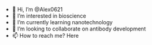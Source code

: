 - 👋 Hi, I’m @Alex0621
- 👀 I’m interested in bioscience 
- 🌱 I’m currently learning nanotechnology 
- 💞️ I’m looking to collaborate on antibody development 
- 📫 How to reach me?
      Here

<!---
Alex0621/Alex0621 is a ✨ special ✨ repository because its `README.md` (this file) appears on your GitHub profile.
You can click the Preview link to take a look at your changes.
--->

